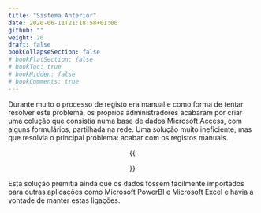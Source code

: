 ```yaml
---
title: "Sistema Anterior"
date: 2020-06-11T21:18:58+01:00
github: ""
weight: 20
draft: false
bookCollapseSection: false
# bookFlatSection: false
# bookToc: true
# bookHidden: false
# bookComments: true
---
```


Durante muito o processo de registo era manual e como forma de tentar resolver este problema, os proprios administradores acabaram por criar uma colução que consistia numa base de dados Microsoft Access, com alguns formulários, partilhada na rede. Uma solução muito ineficiente, mas que resolvia o principal problema: acabar com os registos manuais.

<div align="center">
    {{<figure src="/images/projetos-academicos/licenciatura/projeto-estagio/01-app-antiga.png" caption="Ecrãs dos formulários da base de dados em Microsoft Access">}}
</div>

Esta solução premitia ainda que os dados fossem facilmente importados para outras aplicações como Microsoft PowerBI e Microsoft Excel e havia a vontade de manter estas ligações.